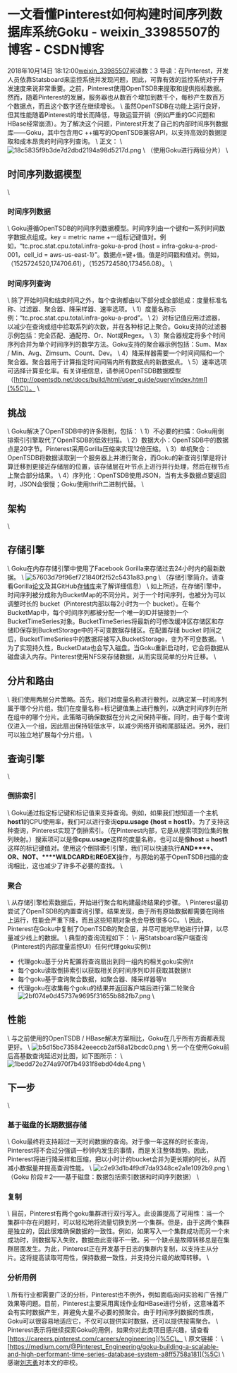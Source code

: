 # 一文看懂Pinterest如何构建时间序列数据库系统Goku - weixin_33985507的博客 - CSDN博客
2018年10月14日 18:12:00[weixin_33985507](https://me.csdn.net/weixin_33985507)阅读数：3
导读：在Pinterest，开发人员依靠Statsboard来监控系统并发现问题，因此，可靠有效的监控系统对于开发速度来说非常重要。之前，Pinterest使用OpenTSDB来提取和提供指标数据。然而，随着Pinterest的发展，服务器也从数百个增加到数千个，每秒产生数百万个数据点，而且这个数字还在继续增长。
\\
虽然OpenTSDB在功能上运行良好，但其性能随着Pinterest的增长而降低，导致运营开销（例如严重的GC问题和HBase经常崩溃）。为了解决这个问题，Pinterest开发了自己的内部时间序列数据库——Goku，其中包含用C ++编写的OpenTSDB兼容API，以支持高效的数据提取和成本昂贵的时间序列查询。
\\
正文：
\\
![18c5835f9b3de7d2dbd2194a98d5217d.png](https://static001.geekbang.org/resource/image/18/7d/18c5835f9b3de7d2dbd2194a98d5217d.png)
\\
（使用Goku进行两级分片）
\\
## 时间序列数据模型
\\
### 时间序列数据
\\
Goku遵循OpenTSDB的时间序列数据模型。时间序列由一个键和一系列时间数字数据点组成。key = metric name +一组标记键值对。例如，“tc.proc.stat.cpu.total.infra-goku-a-prod {host = infra-goku-a-prod-001，cell_id = aws-us-east-1}”。数据点=键+值。值是时间戳和值对。例如，（1525724520,174706.61），（1525724580,173456.08）。
\\
### 时间序列查询
\\
除了开始时间和结束时间之外，每个查询都由以下部分或全部组成：度量标准名称、过滤器、聚合器、降采样器、速率选项。
\\
1）度量名称示例：“tc.proc.stat.cpu.total.infra-goku-a-prod”。
\\
2）对标记值应用过滤器，以减少在查询或组中拾取系列的次数，并在各种标记上聚合。Goku支持的过滤器示例包括：完全匹配、通配符、Or、Not或Regex。
\\
3）聚合器规定将多个时间序列合并为单个时间序列的数学方法。Goku支持的聚合器示例包括：Sum、Max / Min、Avg、Zimsum、Count、Dev。
\\
4）降采样器需要一个时间间隔和一个聚合器。聚合器用于计算指定时间间隔内所有数据点的新数据点。
\\
5）速率选项可选择计算变化率。有关详细信息，请参阅OpenTSDB数据模型（[http://opentsdb.net/docs/build/html/user_guide/query/index.html](%5C)）。
\\
## 挑战
\\
Goku解决了OpenTSDB中的许多限制，包括：
\\
1）不必要的扫描：Goku用倒排索引引擎取代了OpenTSDB的低效扫描。
\\
2）数据大小：OpenTSDB中的数据点是20字节。Pinterest采用Gorilla压缩来实现12倍压缩。
\\
3）单机聚合：OpenTSDB将数据读取到一个服务器上并进行聚合，而Goku的新查询引擎是将计算迁移到更接近存储层的位置，该存储层在叶节点上进行并行处理，然后在根节点上聚合部分结果。
\\
4）序列化：OpenTSDB使用JSON，当有太多数据点要返回时，JSON会很慢；Goku使用thrift二进制代替。
\\
## 架构
\\
## 存储引擎
\\
Goku在内存存储引擎中使用了Facebook Gorilla来存储过去24小时内的最新数据。
\\
![57603d79f96ef721840f2f52c5431a83.png](https://static001.geekbang.org/resource/image/57/83/57603d79f96ef721840f2f52c5431a83.png)
\\
（存储引擎简介。请查看Gorilla[论文](%5C)及其GitHub[存储库](%5C)来了解详细信息）
\\
如上所述，在存储引擎中，时间序列被分成称为BucketMap的不同分片。对于一个时间序列，也被分为可以调整时长的 bucket（Pinterest内部以每2小时为一个 bucket）。在每个BucketMap中，每个时间序列都被分配一个唯一的ID并链接到一个BucketTimeSeries对象。BucketTimeSeries将最新的可修改缓冲区存储区和存储ID保存到BucketStorage中的不可变数据存储区。在配置存储 bucket 时间之后，BucketTimeSeries中的数据将被写入BucketStorage，变为不可变数据。
\\
为了实现持久性，BucketData也会写入磁盘。当Goku重新启动时，它会将数据从磁盘读入内存。Pinterest使用NFS来存储数据，从而实现简单的分片迁移。
\\
## 分片和路由
\\
我们使用两层分片策略。首先，我们对度量名称进行散列，以确定某一时间序列属于哪个分片组。我们在度量名称+标记键值集上进行散列，以确定时间序列在所在组中的哪个分片。此策略可确保数据在分片之间保持平衡。同时，由于每个查询仅进入一个组，因此扇出保持较低水平，以减少网络开销和尾部延迟。另外，我们可以独立地扩展每个分片组。
\\
## 查询引擎
\\
### 倒排索引
\\
Goku通过指定标记键和标记值来支持查询。例如，如果我们想知道一个主机**host1**的CPU使用率，我们可以进行查询**cpu.usage {host = host1}**。为了支持这种查询，Pinterest实现了倒排索引。（在Pinterest内部，它是从搜索项到位集的散列映射。）搜索项可以是像**cpu.usage**这样的度量名称，也可以是像**host = host1**这样的标记键值对。使用这个倒排索引引擎，我们可以快速执行**AND****、****OR****、****NOT****、****WILDCARD**和**REGEX**操作，与原始的基于OpenTSDB扫描的查询相比，这也减少了许多不必要的查找。
\\
### 聚合
\\
从存储引擎检索数据后，开始进行聚合和构建最终结果的步骤。
\\
Pinterest最初尝试了OpenTSDB的内置查询引擎。结果发现，由于所有原始数据都需要在网络上运行，性能会严重下降，而且这些短期对象也会导致很多GC。
\\
因此，Pinterest在Goku中复制了OpenTSDB的聚合层，并尽可能地早地进行计算，以尽量减少线上的数据。
\\
典型的查询流程如下：
\\- 用Statsboard客户端查询（Pinterest的内部度量监控UI）任何代理goku实例\\t
- 代理goku基于分片配置将查询扇出到同一组内的相关goku实例\\t
- 每个goku读取倒排索引以获取相关的时间序列ID并获取其数据\\t
- 每个goku基于查询聚合数据，如聚合器、降采样器等\\t
- 代理goku在收集每个goku的结果并返回客户端后进行第二轮聚合\
![2bf074e0d45737e9695f31655b882fb7.png](https://static001.geekbang.org/resource/image/2b/b7/2bf074e0d45737e9695f31655b882fb7.png)
\\
## 性能
\\
与之前使用的OpenTSDB / HBase解决方案相比，Goku在几乎所有方面都表现更好。
\\
![b5d15bc735842eeeccb2af58a12bcdc0.png](https://static001.geekbang.org/resource/image/b5/c0/b5d15bc735842eeeccb2af58a12bcdc0.png)
\\
另一个在使用Goku前后高基数查询延迟对比图，如下图所示：
\\
![1bedd72e274a970f7b4931f8ebd04de4.png](https://static001.geekbang.org/resource/image/1b/e4/1bedd72e274a970f7b4931f8ebd04de4.png)
\\
## 下一步
\\
### 基于磁盘的长期数据存储
\\
Goku最终将支持超过一天时间数据的查询。对于像一年这样的时长查询，Pinterest将不会过分强调一秒钟内发生的事情，而是关注整体趋势。因此，Pinterest将进行降采样和压缩，把以小时计的bucket合并为更长期的时长，从而减小数据量并提高查询性能。
\\
![c2e93d1b4f9df7da9348ce2a1e1092b9.png](https://static001.geekbang.org/resource/image/c2/b9/c2e93d1b4f9df7da9348ce2a1e1092b9.png)
\\
（Goku 阶段＃2——基于磁盘：数据包括索引数据和时间序列数据）
\\
### 复制
\\
目前，Pinterest有两个goku集群进行双行写入。此设置提高了可用性：当一个集群中存在问题时，可以轻松地将流量切换到另一个集群。但是，由于这两个集群是独立的，因此很难确保数据的一致性。例如，如果写入一个集群成功而另一个未成功时，则数据写入失败，数据由此变得不一致。另一个缺点是故障转移总是在集群层面发生。为此，Pinterest正在开发基于日志的集群内复制，以支持主从分片。这将提高读取可用性，保持数据一致性，并支持分片级的故障转移。
\\
### 分析用例
\\
所有行业都需要广泛的分析，Pinterest也不例外，例如面临询问实验和广告推广效果等问题。目前，Pinterest主要采用离线作业和HBase进行分析，这意味着不会有实时数据产生，并避免大量不必要的预聚合。由于时间序列数据的性质，Goku可以很容易地适应它，不仅可以提供实时数据，还可以提供按需聚合。
\\
Pinterest表示将继续探索Goku的用例，如果你对此类项目感兴趣，请查看 [https://careers.pinterest.com/careers/engineering](%5C)。
\\
原文链接：
\\
[https://medium.com/@Pinterest_Engineering/goku-building-a-scalable-and-high-performant-time-series-database-system-a8ff5758a181](%5C)
\\
感谢[刘志勇](%5C)对本文的审校。
